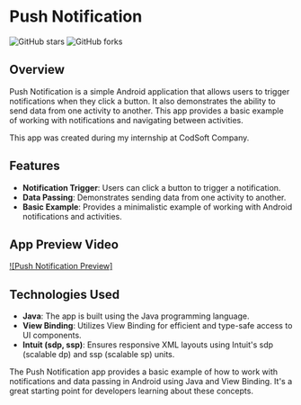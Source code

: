 # Push Notification

![GitHub stars](https://img.shields.io/github/stars/samehesmael277/Push-Notification?style=flat-square)
![GitHub forks](https://img.shields.io/github/forks/samehesmael277/Push-Notification?style=flat-square)

## Overview

Push Notification is a simple Android application that allows users to trigger notifications when they click a button. It also demonstrates the ability to send data from one activity to another. This app provides a basic example of working with notifications and navigating between activities.

This app was created during my internship at CodSoft Company.

## Features

- **Notification Trigger**: Users can click a button to trigger a notification.
- **Data Passing**: Demonstrates sending data from one activity to another.
- **Basic Example**: Provides a minimalistic example of working with Android notifications and activities.

## App Preview Video

[![Push Notification Preview]](https://github.com/samehesmael277/Push-Notification/assets/91541580/5ca2b729-361d-4cc8-bd41-421907b36980)

## Technologies Used

- **Java**: The app is built using the Java programming language.
- **View Binding**: Utilizes View Binding for efficient and type-safe access to UI components.
- **Intuit (sdp, ssp)**: Ensures responsive XML layouts using Intuit's sdp (scalable dp) and ssp (scalable sp) units.

The Push Notification app provides a basic example of how to work with notifications and data passing in Android using Java and View Binding. It's a great starting point for developers learning about these concepts.
